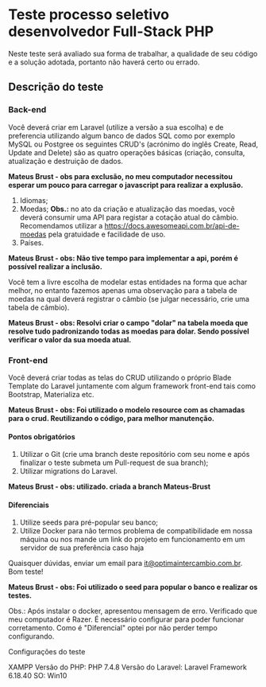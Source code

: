 # Teste processo seletivo desenvolvedor Full-Stack PHP
Neste teste será avaliado sua forma de trabalhar, a qualidade de seu código e a solução adotada, portanto não haverá certo ou errado.

## Descrição do teste

### Back-end

Você deverá criar em Laravel (utilize a versão a sua escolha) e de preferencia utilizando algum banco de dados SQL como por exemplo MySQL ou Postgree os seguintes CRUD's (acrónimo do inglês Create, Read, Update and Delete) são as quatro operações básicas (criação, consulta, atualização e destruição de dados.

**Mateus Brust - obs para exclusão, no meu computador necessitou esperar um pouco para carregar o javascript para realizar a explusão.**

1. Idiomas;
2. Moedas;
**Obs.:** no ato da criação e atualização das moedas, você deverá consumir uma API para registar a cotação atual do câmbio. Recomendamos utilizar a https://docs.awesomeapi.com.br/api-de-moedas pela gratuidade e facilidade de uso.
3. Países.

**Mateus Brust - obs: Não tive tempo para implementar a api, porém é possível realizar a inclusão.**

Você tem a livre escolha de modelar estas entidades na forma que achar melhor, no entanto fazemos apenas uma observação para a tabela de moedas na qual deverá registrar o câmbio (se julgar necessário, crie uma tabela de câmbio).

**Mateus Brust - obs: Resolvi criar o campo "dolar" na tabela moeda que resolve tudo padronizando todas as moedas para dolar. Sendo possível verificar o valor da sua moeda atual.**

### Front-end

Você deverá criar todas as telas do CRUD utilizando o próprio Blade Template do Laravel juntamente com algum framework front-end tais como Bootstrap, Materializa etc.

**Mateus Brust - obs: Foi utilizado o modelo resource com as chamadas para o crud. Reutilizando o código, para melhor manutenção.**

#### Pontos obrigatórios
1. Utilizar o Git (crie uma branch deste repositório com seu nome e após finalizar o teste submeta um Pull-request de sua branch);
2. Utilizar migrations do Laravel.

**Mateus Brust - obs: utilizado. criada a branch Mateus-Brust**

#### Diferenciais
1. Utilize seeds para pré-popular seu banco;
2. Utilize Docker para não termos problema de compatibilidade em nossa máquina ou nos mande um link do projeto em funcionamento em um servidor de sua preferência caso haja

Quaisquer dúvidas, enviar um email para it@optimaintercambio.com.br.
Bom teste!


**Mateus Brust - obs:  Foi utilizado o seed para popular o banco e realizar os testes.**

Obs.: Após instalar o docker, apresentou mensagem de erro. Verificado que meu computador é Razer. É necessário configurar para poder funcionar corretamento. Como é "Diferencial" optei por não perder tempo configurando.

Configurações do teste

XAMPP
Versão do PHP: PHP 7.4.8
Versão do Laravel: Laravel Framework 6.18.40
SO: Win10